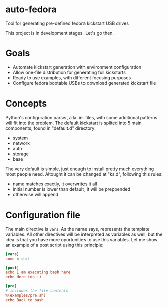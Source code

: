 # auto-fedora
Tool for generating pre-defined fedora kickstart USB drives

This project is in development stages. Let's go then.

# Goals
  - Automate kickstart generation with environment configuration
  - Allow one-file distribution for generating full kickstarts
  - Ready to use examples, with different focusing purposes
  - Configure fedora bootable USBs to download generated kickstart file
  
# Concepts 
Python's configuration parser, a la .ini files, with some additional patterns will fit into the problem. The default kickstart is splited into 5 main components, found in "default.d" directory:
  - system
  - network
  - auth
  - storage
  - base
 
The very default is simple, just enough to install pretty much everything most people need. Altought it can be changed at "ks.d", following this rules:
  - name matches exactly, it overwrites it all
  - initial number is lower than default, it will be preppended
  - otherwise will append

# Configuration file
The main directive is `vars`. As the name says, represents the template variables. All other directives will be interpreted as variables as well, but the idea is that you have more oportunities to use this variables. Let me show an example of a post script using this principle:
```ini
[vars]
some = shit

[post]
echo I am executing bash here
echo Here too :)

[pre]
# includes the file contents
%(examples/pre.sh)
echo Back to bash
```
